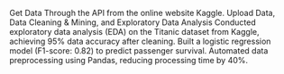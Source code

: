 Get Data Through the API from the online website Kaggle.
Upload Data, Data Cleaning & Mining, and Exploratory Data Analysis
Conducted exploratory data analysis (EDA) on the Titanic dataset from Kaggle, achieving 95% data 
accuracy after cleaning.
Built a logistic regression model (F1-score: 0.82) to predict passenger survival.
Automated data preprocessing using Pandas, reducing processing time by 40%.
